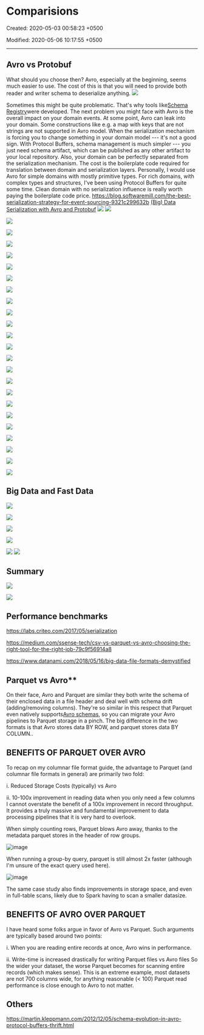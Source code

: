 # Comparisions

Created: 2020-05-03 00:58:23 +0500

Modified: 2020-05-06 10:17:55 +0500

---

## Avro vs Protobuf

What should you choose then? Avro, especially at the beginning, seems much easier to use. The cost of this is that you will need to provide both reader and writer schema to deserialize anything.
![](media/Comparisions-image1.png)

Sometimes this might be quite problematic. That's why tools like[Schema Registry](https://www.confluent.io/confluent-schema-registry/)were developed.
The next problem you might face with Avro is the overall impact on your domain events. At some point, Avro can leak into your domain. Some constructions like e.g. a map with keys that are not strings are not supported in Avro model. When the serialization mechanism is forcing you to change something in your domain model --- it's not a good sign.
With Protocol Buffers, schema management is much simpler --- you just need schema artifact, which can be published as any other artifact to your local repository. Also, your domain can be perfectly separated from the serialization mechanism. The cost is the boilerplate code required for translation between domain and serialization layers.
Personally, I would use Avro for simple domains with mostly primitive types. For rich domains, with complex types and structures, I've been using Protocol Buffers for quite some time. Clean domain with no serialization influence is really worth paying the boilerplate code price.
<https://blog.softwaremill.com/the-best-serialization-strategy-for-event-sourcing-9321c299632b>
[(Big) Data Serialization with Avro and Protobuf](https://www.slideshare.net/gschmutz/big-data-serialization-with-avro-and-protobuf)
![](media/Comparisions-image2.png)
![](media/Comparisions-image3.png)

![](media/Comparisions-image4.png)

![](media/Comparisions-image5.png)

![](media/Comparisions-image6.png)

![](media/Comparisions-image7.png)

![](media/Comparisions-image8.png)

![](media/Comparisions-image9.png)

![](media/Comparisions-image10.png)

![](media/Comparisions-image11.png)

![](media/Comparisions-image12.png)

![](media/Comparisions-image13.png)

![](media/Comparisions-image14.png)

![](media/Comparisions-image15.png)

![](media/Comparisions-image16.png)

![](media/Comparisions-image17.png)

![](media/Comparisions-image18.png)

![](media/Comparisions-image19.png)

![](media/Comparisions-image20.png)

![](media/Comparisions-image21.png)

![](media/Comparisions-image22.png)

![](media/Comparisions-image23.png)

![](media/Comparisions-image24.png)

![](media/Comparisions-image25.png)

![](media/Comparisions-image26.png)

## Big Data and Fast Data

![](media/Comparisions-image27.png)

![](media/Comparisions-image28.png)

![](media/Comparisions-image29.png)

![](media/Comparisions-image30.png)

![](media/Comparisions-image31.png)
![](media/Comparisions-image32.png)

## Summary

![](media/Comparisions-image33.png)

![](media/Comparisions-image34.png)

## Performance benchmarks

<https://labs.criteo.com/2017/05/serialization>

<https://medium.com/ssense-tech/csv-vs-parquet-vs-avro-choosing-the-right-tool-for-the-right-job-79c9f56914a8>

<https://www.datanami.com/2018/05/16/big-data-file-formats-demystified>

## Parquet vs Avro**

On their face, Avro and Parquet are similar they both write the schema of their enclosed data in a file header and deal well with schema drift (adding/removing columns). They're so similar in this respect that Parquet even natively supports[Avro schemas](https://github.com/apache/parquet-mr#avro), so you can migrate your Avro pipelines to Parquet storage in a pinch.
The big difference in the two formats is that Avro stores data BY ROW, and parquet stores data BY COLUMN..

## BENEFITS OF PARQUET OVER AVRO

To recap on my columnar file format guide, the advantage to Parquet (and columnar file formats in general) are primarily two fold:

i.  Reduced Storage Costs (typically) vs Avro

ii. 10-100x improvement in reading data when you only need a few columns
I cannot overstate the benefit of a 100x improvement in record throughput. It provides a truly massive and fundamental improvement to data processing pipelines that it is very hard to overlook.

When simply counting rows, Parquet blows Avro away, thanks to the metadata parquet stores in the header of row groups.

![image](media/Comparisions-image35.png)

When running a group-by query, parquet is still almost 2x faster (although I'm unsure of the exact query used here).

![image](media/Comparisions-image36.png)

The same case study also finds improvements in storage space, and even in full-table scans, likely due to Spark having to scan a smaller datasize.

## BENEFITS OF AVRO OVER PARQUET

I have heard some folks argue in favor of Avro vs Parquet. Such arguments are typically based around two points:

i.  When you are reading entire records at once, Avro wins in performance.

ii. Write-time is increased drastically for writing Parquet files vs Avro files
So the wider your dataset, the worse Parquet becomes for scanning entire records (which makes sense). This is an extreme example, most datasets are not 700 columns wide, for anything reasonable (< 100) Parquet read performance is close enough to Avro to not matter.

## Others

<https://martin.kleppmann.com/2012/12/05/schema-evolution-in-avro-protocol-buffers-thrift.html>
